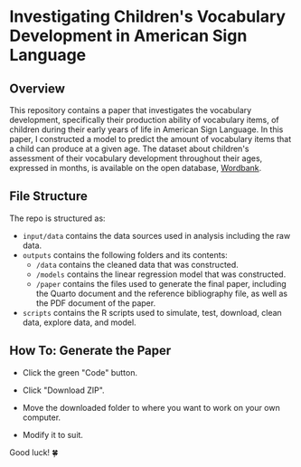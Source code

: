 # Investigating Children's Vocabulary Development in American Sign Language

## Overview

This repository contains a paper that investigates the vocabulary development, specifically their production ability of vocabulary items, of children during their early years of life in American Sign Language. In this paper, I constructed a model to predict the amount of vocabulary items that a child can produce at a given age. The dataset about children's assessment of their vocabulary development throughout their ages, expressed in months, is available on the open database, [Wordbank](http://wordbank.stanford.edu/).

## File Structure

The repo is structured as:

-   `input/data` contains the data sources used in analysis including the raw data.
-   `outputs` contains the following folders and its contents:
    -   `/data` contains the cleaned data that was constructed.
    -   `/models` contains the linear regression model that was constructed.
    -   `/paper` contains the files used to generate the final paper, including the Quarto document and the reference bibliography file, as well as the PDF document of the paper.
-   `scripts` contains the R scripts used to simulate, test, download, clean data, explore data, and model.

## How To: Generate the Paper

-   Click the green "Code" button.

-   Click "Download ZIP".

-   Move the downloaded folder to where you want to work on your own computer.

-   Modify it to suit.

Good luck! 🍀
